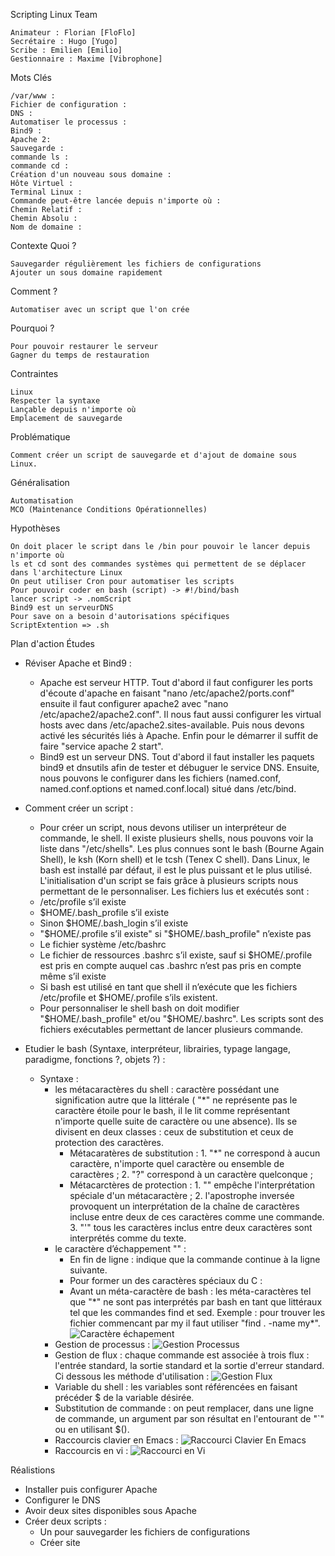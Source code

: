 ﻿
Scripting Linux
Team

    Animateur : Florian [FloFlo]
    Secrétaire : Hugo [Yugo]
    Scribe : Emilien [Emilio]
    Gestionnaire : Maxime [Vibrophone]

Mots Clés

    /var/www :
    Fichier de configuration :
    DNS :
    Automatiser le processus :
    Bind9 :
    Apache 2:
    Sauvegarde :
    commande ls :
    commande cd :
    Création d'un nouveau sous domaine :
    Hôte Virtuel :
    Terminal Linux :
    Commande peut-être lancée depuis n'importe où :
    Chemin Relatif :
    Chemin Absolu :
    Nom de domaine :

Contexte
Quoi ?

    Sauvegarder régulièrement les fichiers de configurations
    Ajouter un sous domaine rapidement

Comment ?

    Automatiser avec un script que l'on crée

Pourquoi ?

    Pour pouvoir restaurer le serveur
    Gagner du temps de restauration

Contraintes

    Linux
    Respecter la syntaxe
    Lançable depuis n'importe où
    Emplacement de sauvegarde

Problématique

    Comment créer un script de sauvegarde et d'ajout de domaine sous Linux.

Généralisation

    Automatisation
    MCO (Maintenance Conditions Opérationnelles)

Hypothèses

    On doit placer le script dans le /bin pour pouvoir le lancer depuis n'importe où
    ls et cd sont des commandes systèmes qui permettent de se déplacer dans l'architecture Linux
    On peut utiliser Cron pour automatiser les scripts
    Pour pouvoir coder en bash (script) -> #!/bind/bash
    lancer script -> .nomScript
    Bind9 est un serveurDNS
    Pour save on a besoin d'autorisations spécifiques
    ScriptExtention => .sh

Plan d'action
Études

- Réviser Apache et Bind9 :
	- Apache est serveur HTTP. Tout d'abord il faut configurer les ports d'écoute d'apache en faisant "nano /etc/apache2/ports.conf" ensuite il faut configurer apache2 avec "nano /etc/apache2/apache2.conf". Il nous faut aussi configurer les virtual hosts avec dans /etc/apache2.sites-available. Puis nous devons activé les sécurités liés à Apache. Enfin pour le démarrer il suffit de faire "service apache 2 start".
	- Bind9 est un serveur DNS. Tout d'abord il faut installer les paquets bind9 et dnsutils afin de tester et débuguer le service DNS. Ensuite, nous pouvons le configurer dans les fichiers (named.conf, named.conf.options et named.conf.local) situé dans /etc/bind.
	
- Comment créer un script :
	- Pour créer un script, nous devons utiliser un interpréteur de commande, le shell. Il existe plusieurs shells, nous pouvons voir la liste dans "/etc/shells". Les plus connues sont le bash (Bourne Again Shell), le ksh (Korn shell) et le tcsh (Tenex C shell). Dans Linux, le bash est installé par défaut, il est le plus puissant et le plus utilisé.
		L'initialisation d'un script se fais grâce à plusieurs scripts nous permettant de le personnaliser. Les fichiers lus et exécutés sont :
	- /etc/profile s’il existe
	- $HOME/.bash_profile s’il existe
	- Sinon $HOME/.bash_login s’il existe
	- "$HOME/.profile s’il existe" si "$HOME/.bash_profile" n’existe pas
	- Le fichier système /etc/bashrc
	- Le fichier de ressources .bashrc s’il existe, sauf si $HOME/.profile est pris en compte auquel cas .bashrc n’est pas pris en compte même s’il existe
	- Si bash est utilisé en tant que shell il n’exécute que les fichiers /etc/profile et $HOME/.profile s’ils existent.
	- Pour personnaliser le shell bash on doit modifier "$HOME/.bash_profile" et/ou "$HOME/.bashrc".
Les scripts sont des fichiers exécutables permettant de lancer plusieurs commande.

- Etudier le bash (Syntaxe, interpréteur, librairies, typage langage, paradigme, fonctions ?, objets ?) :
	* Syntaxe : 
		* les métacaractères du shell : caractère possédant une signification autre que la littérale ( "*" ne représente pas le caractère étoile pour le bash, il le lit comme représentant n'importe quelle suite de caractère ou une absence). Ils se divisent en deux classes : ceux de substitution et ceux de protection des caractères.
			* Métacaratères de substitution :
					1. "*" ne correspond à aucun caractère, n'importe quel caractère ou ensemble de caractères ;
					2. "?" correspond à un caractère quelconque ;
			* Métacarctères de protection :
					1. "\" empêche l'interprétation spéciale d'un métacaractère ;
					2. l'apostrophe inversée provoquent un interprétation de la chaîne de caractères incluse entre deux de ces caractères comme une commande.
					3. "'" tous les caractères inclus entre deux caractères sont interprétés comme du texte.
		* le caractère d’échappement "\" : 
			* En fin de ligne : indique que la commande continue à la ligne suivante.
			* Pour former un des caractères spéciaux du C : 
			* Avant un méta-caractère de bash : les méta-caractères tel que "*" ne sont pas interprétés par bash en tant que littéraux tel que les commandes find et sed. Exemple : pour trouver les fichier commencant par my il faut utiliser "find . -name my\*". 
			![Caractère échapement](https://github.com/TL72X211/UE2-Prosit-4-Scripting-Linux/blob/Hugo-DELTOUR/img%20prosit%204/caract%C3%A8re%20d'%C3%A9chapement%20%20carac%20sp%C3%A9%20C.PNG)
		* Gestion de processus : ![Gestion Processus](https://github.com/TL72X211/UE2-Prosit-4-Scripting-Linux/blob/Hugo-DELTOUR/img%20prosit%204/gestion%20de%20processus.PNG)
		* Gestion de flux : chaque commande est associée à trois flux : l'entrée standard, la sortie standard et la sortie d'erreur standard. Ci dessous les méthode d'utilisation : ![Gestion Flux](https://github.com/TL72X211/UE2-Prosit-4-Scripting-Linux/blob/Hugo-DELTOUR/img%20prosit%204/gestion%20de%20flux.PNG)
		* Variable du shell : les variables sont référencées en faisant précéder $ de la variable désirée.
		* Substitution de commande : on peut remplacer, dans une ligne de commande, un argument par son résultat en l'entourant de "`" ou en utilisant $().
		* Raccourcis clavier en Emacs : ![Raccourci Clavier En Emacs](https://github.com/TL72X211/UE2-Prosit-4-Scripting-Linux/blob/Hugo-DELTOUR/img%20prosit%204/Raccourci%20en%20Emacs.PNG)
		* Raccourcis en vi : ![Raccourci en Vi](https://github.com/TL72X211/UE2-Prosit-4-Scripting-Linux/blob/Hugo-DELTOUR/img%20prosit%204/Raccourci%20en%20vi.PNG)
	
Réalistions

- Installer puis configurer Apache
- Configurer le DNS
- Avoir deux sites disponibles sous Apache
- Créer deux scripts :
	- Un pour sauvegarder les fichiers de configurations
	- Créer site
